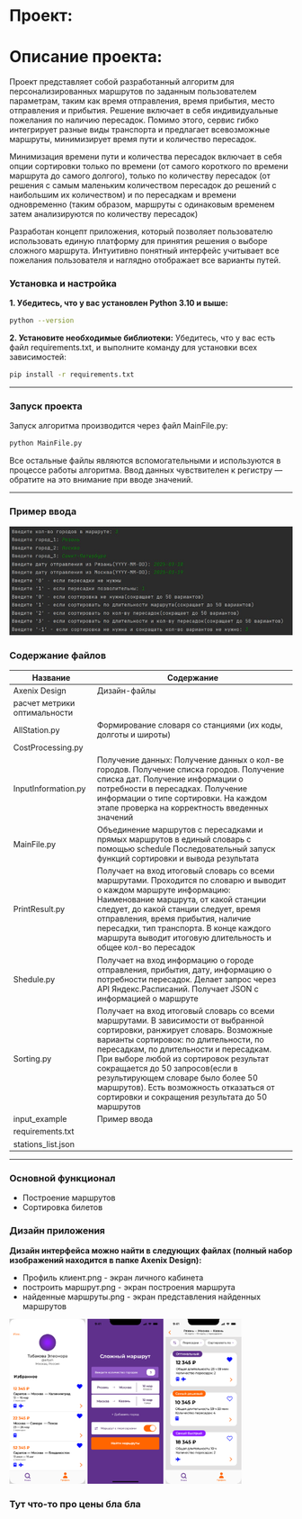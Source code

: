 Проект: 
===
Описание проекта:
===
Проект представляет собой разработанный алгоритм для персонализированных маршрутов по заданным пользователем параметрам, таким как время отправления, время прибытия, место отправления и прибытия. Решение включает в себя индивидуальные пожелания по наличию пересадок. Помимо этого, сервис гибко интегрирует разные виды транспорта и предлагает всевозможные маршруты, минимизирует время пути и количество пересадок.

Минимизация времени пути и количества пересадок включает в себя опции сортировки только по времени (от самого короткого по времени маршрута до самого долгого), только по количеству пересадок (от решения с самым маленьким количеством пересадок до решений с наибольшим их количеством) и по пересадкам и времени одновременно (таким образом, маршруты с одинаковым временем затем анализируются по количеству пересадок)

Разработан концепт приложения, который позволяет пользователю использовать единую платформу для принятия решения о выборе сложного маршрута. Интуитивно понятный интерфейс учитывает все пожелания пользователя и наглядно отображает все варианты путей.

### Установка и настройка
**1. Убедитесь, что у вас установлен Python 3.10 и выше:**
  ``` bash
python --version
```
**2. Установите необходимые библиотеки:**
Убедитесь, что у вас есть файл requirements.txt, и выполните команду для установки всех зависимостей:
``` bash
pip install -r requirements.txt
```
***
### Запуск проекта
Запуск алгоритма производится через файл MainFile.py:
``` bash
python MainFile.py
```
Все остальные файлы являются вспомогательными и используются в процессе работы алгоритма.
Ввод данных чувствителен к регистру — обратите на это внимание при вводе значений.
***
### Пример ввода
<img src="https://github.com/dqnbnm/ComplexRoute/blob/main/photo_2025-03-16_18-07-03.jpg?raw=true">

### Содержание файлов
Название    | Содержание 
-----------------|----------------------
Axenix Design |Дизайн-файлы
расчет метрики оптимальности| 
AllStation.py    |Формирование словаря со станциями (их коды, долготы и широты)
CostProcessing.py| 
InputInformation.py| Получение данных: Получение данных о кол-ве городов. Получение списка городов. Получение списка дат. Получение информации о потребности в пересадках. Получение информации о типе сортировки. На каждом этапе проверка на корректность введенных значений
MainFile.py     |Объединение маршрутов с пересадками и прямых маршрутов в единый словарь с помощью schedule Последовательный запуск функций сортировки и вывода результата
PrintResult.py|Получает на вход итоговый словарь со всеми маршрутами. Проходится по словарю и выводит о каждом маршруте информацию: Наименование маршрута, от какой станции следует, до какой станции следует, время отправления, время прибытия, наличие пересадки, тип транспорта. В конце каждого маршрута выводит итоговую длительность и общее кол-во пересадок
Shedule.py |Получает на вход информацию о городе отправления, прибытия, дату,  информацию о потребности пересадок. Делает запрос через API Яндекс.Расписаний. Получает JSON с информацией о маршруте
Sorting.py|Получает на вход итоговый словарь со всеми маршрутами. В зависимости от выбранной сортировки, ранжирует словарь. Возможные варианты сортировок: по длительности, по пересадкам, по длительности и пересадкам. При выборе любой из сортировок результат сокращается до 50 запросов(если в результирующем словаре было более 50 маршрутов). Есть возможность отказаться от сортировки и сокращения результата до 50 маршрутов
input_example| Пример ввода
requirements.txt| 
stations_list.json|

***
### Основной функционал
* Построение маршрутов
* Сортировка билетов

### Дизайн приложения
**Дизайн интерфейса можно найти в следующих файлах (полный набор изображений находится в папке Axenix Design):**
* Профиль клиент.png - экран личного кабинета
* построить маршрут.png - экран построения маршрута
* найденные маршруты.png - экран представления найденных маршрутов
  
<img src="https://raw.githubusercontent.com/dqnbnm/ComplexRoute/main/Axenix%20Design/Профиль%20клиент.png" width="135" height="293"> <img src="https://raw.githubusercontent.com/dqnbnm/ComplexRoute/main/Axenix%20Design/построить%20маршрут.png" width="135" height="293"> <img src="https://raw.githubusercontent.com/dqnbnm/ComplexRoute/main/Axenix%20Design/найденные%20маршруты.png" width="135" height="293">

### Тут что-то про цены бла бла
